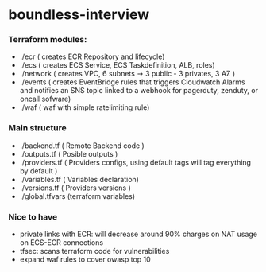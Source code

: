 # boundless-interview

### Terraform modules:

- ./ecr ( creates ECR Repository and lifecycle)
- ./ecs ( creates ECS Service, ECS Taskdefinition, ALB, roles)
- ./network ( creates VPC, 6 subnets -> 3 public - 3 privates, 3 AZ )
- ./events ( creates EventBridge rules that triggers Cloudwatch Alarms and notifies an SNS topic linked to a webhook for pagerduty, zenduty, or oncall sofware)
- ./waf ( waf with simple ratelimiting rule)

### Main structure 
- ./backend.tf ( Remote Backend code )
- ./outputs.tf ( Posible outputs )
- ./providers.tf ( Providers configs, using default tags will tag everything by default )
- ./variables.tf ( Variables declaration)
- ./versions.tf ( Providers versions )
- ./global.tfvars (terraform variables)


### Nice to have

- private links with ECR: will decrease around 90% charges on NAT usage on ECS-ECR connections
- tfsec: scans terraform code for vulnerabilities 
- expand waf rules to cover owasp top 10
